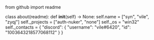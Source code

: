 from github import readme 

class about(readme):
    def __init__(self) -> None:
        self.name = ["syn", "vile", "zyqj"]
        self._projects = ["auth-nuker", "none"]
        self._os = "win32"
        self._contacts = {
            "discord": {
                "username": "vile#6420",
                "id": "1003643218577068112"
            }
        }
   


